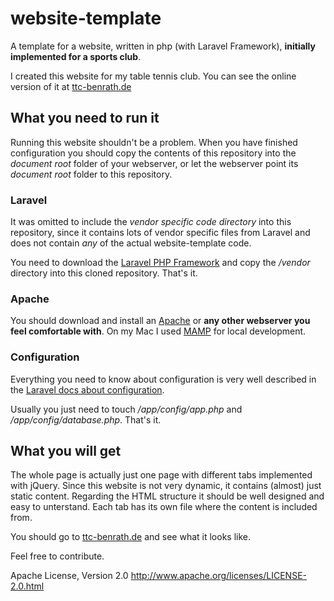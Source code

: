 # website-template

A template for a website, written in php (with Laravel Framework), __initially implemented for a sports club__.

I created this website for my table tennis club. You can see the online version of it at [ttc-benrath.de](http://ttc-benrath.de)


## What you need to run it

Running this website shouldn't be a problem. When you have finished configuration you should copy the contents of this repository into the *document root* folder of your webserver, or let the webserver point its *document root* folder to this repository.

### Laravel

It was omitted to include the *vendor specific code directory* into this repository, since it contains lots of vendor specific files from Laravel and does not contain *any* of the actual website-template code.

You need to download the [Laravel PHP Framework](http://laravel.com/) and copy the */vendor* directory into this cloned repository. That's it.

### Apache

You should download and install an [Apache](http://httpd.apache.org/) or __any other webserver you feel comfortable with__. On my Mac I used [MAMP](http://www.mamp.info/de/) for local development.

### Configuration

Everything you need to know about configuration is very well described in the [Laravel docs about configuration](http://laravel.com/docs/configuration).

Usually you just need to touch */app/config/app.php* and */app/config/database.php*. That's it.

## What you will get

The whole page is actually just one page with different tabs implemented with jQuery. Since this website is not very dynamic, it contains (almost) just static content. Regarding the HTML structure it should be well designed and easy to unterstand. Each tab has its own file where the content is included from.

You should go to [ttc-benrath.de](http://ttc-benrath.de) and see what it looks like.

Feel free to contribute.

Apache License, Version 2.0 http://www.apache.org/licenses/LICENSE-2.0.html

